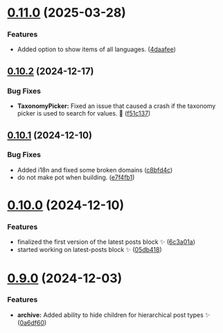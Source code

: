 # [0.11.0](https://github.com/JCO-Digital/jcore-dynamic-archive/compare/v0.10.2...v0.11.0) (2025-03-28)


### Features

* Added option to show items of all languages. ([4daafee](https://github.com/JCO-Digital/jcore-dynamic-archive/commit/4daafee522d01a70f5267d2c03259470aa888517))



## [0.10.2](https://github.com/JCO-Digital/jcore-dynamic-archive/compare/v0.10.1...v0.10.2) (2024-12-17)


### Bug Fixes

* **TaxonomyPicker:** Fixed an issue that caused a crash if the taxonomy picker is used to search for values. 🐛 ([f51c137](https://github.com/JCO-Digital/jcore-dynamic-archive/commit/f51c13778a5a6efa519e525243264f2cc080f12b))



## [0.10.1](https://github.com/JCO-Digital/jcore-dynamic-archive/compare/v0.10.0...v0.10.1) (2024-12-10)


### Bug Fixes

* Added i18n and fixed some broken domains ([c8bfd4c](https://github.com/JCO-Digital/jcore-dynamic-archive/commit/c8bfd4cc7d10a778c11b02ccda79273032faabdc))
* do not make pot when building. ([e7f4fb1](https://github.com/JCO-Digital/jcore-dynamic-archive/commit/e7f4fb12349c4f4eaf1f280148866e54e754002d))



# [0.10.0](https://github.com/JCO-Digital/jcore-dynamic-archive/compare/v0.9.0...v0.10.0) (2024-12-10)


### Features

* finalized the first version of the latest posts block ✨ ([6c3a01a](https://github.com/JCO-Digital/jcore-dynamic-archive/commit/6c3a01ab254dc85c4ee769c41ce48a030bebd560))
* started working on latest-posts block :sparkles: ([05db418](https://github.com/JCO-Digital/jcore-dynamic-archive/commit/05db41859786b26bfe508da6416fde315fc2e00a))



# [0.9.0](https://github.com/JCO-Digital/jcore-dynamic-archive/compare/v0.8.0...v0.9.0) (2024-12-03)


### Features

* **archive:** Added ability to hide children for hierarchical post types :sparkles: ([0a6df60](https://github.com/JCO-Digital/jcore-dynamic-archive/commit/0a6df60bb0f540e77f3487d4e13ec3d750ec2614))



